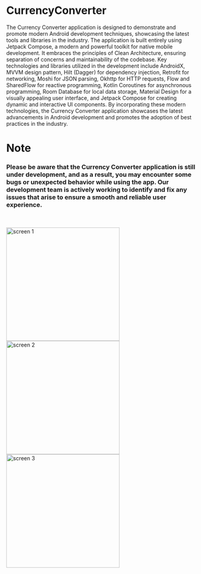# CurrencyConverter
The Currency Converter application is designed to demonstrate and promote modern Android development techniques, showcasing the latest tools and libraries in the industry. The application is built entirely using Jetpack Compose, a modern and powerful toolkit for native mobile development. It embraces the principles of Clean Architecture, ensuring separation of concerns and maintainability of the codebase. Key technologies and libraries utilized in the development include AndroidX, MVVM design pattern, Hilt (Dagger) for dependency injection, Retrofit for networking, Moshi for JSON parsing, Okhttp for HTTP requests, Flow and SharedFlow for reactive programming, Kotlin Coroutines for asynchronous programming, Room Database for local data storage, Material Design for a visually appealing user interface, and Jetpack Compose for creating dynamic and interactive UI components. By incorporating these modern technologies, the Currency Converter application showcases the latest advancements in Android development and promotes the adoption of best practices in the industry.
<p></p>
<p></p>
<h1 alight="left">Note</h1>
<h3 align="left">Please be aware that the Currency Converter application is still under development, and as a result, you may encounter some bugs or unexpected behavior while using the app. Our development team is actively working to identify and fix any issues that arise to ensure a smooth and reliable user experience.</h3>

<br></br>
<img align="left" width="300" src="https://github.com/waheedkhan-dev/CurrencyConverter/assets/55230825/0f56d3cf-46ad-4d35-b5ed-3eea85ee8aee" alt="screen 1" />
<img align="left" width="300" src="https://github.com/waheedkhan-dev/CurrencyConverter/assets/55230825/e942194f-aeba-4d8d-b83f-55f127ea27da" alt="screen 2" />

<br></br>
<img align="left" width="300" src="https://github.com/waheedkhan-dev/CurrencyConverter/assets/55230825/da70e883-0d31-4638-b192-d1fdb61f5807" alt="screen 3" />



